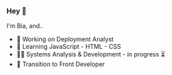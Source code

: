 ### Hey 👋

I'm Bia, and..

- 🔭 Working on Deployment Analyst
- 🌱 Learning JavaScript - HTML - CSS
- 👩‍🎓 Systems Analysis & Development - in progress ⏳
- 🎯 Transition to Front Developer
